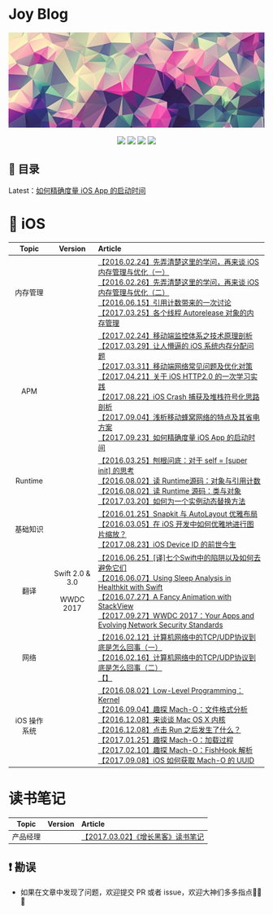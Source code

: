 # Joy Blog
<p align='center'>
<img src='images/background-cover_.png'>
</p>
<p align='center'>
<a href="https://weibo.com/5419850564/profile?rightmod=1&wvr=6&mod=personinfo"><img src="https://img.shields.io/badge/weibo-@Joy-f974ce.svg?style=flat&colorA=f4292e"></a>
<a href="https://juejin.im/user/5656f11760b28da566412f03"><img src="https://img.shields.io/badge/掘金-@Joy_xx-fd6f32.svg?style=flat&colorA=1970fe"></a>
<a href="http://www.jianshu.com/u/9c51a213b02e"><img src="https://img.shields.io/badge/简书-@Joy-b561fe.svg?style=flat&colorA=ed6f59"></a>
<img src="https://img.shields.io/badge/PR-welcome%20!-brightgreen.svg?colorA=a0cd34">
</p>

## 📖 目录

Latest：[如何精确度量 iOS App 的启动时间](http://www.jianshu.com/p/c14987eee107) 


# 📱 iOS

| Topic | Version | Article |
|:-------:|:-------:|:------|
|内存管理|| [【2016.02.24】先弄清楚这里的学问，再来谈 iOS 内存管理与优化（一）](http://www.jianshu.com/p/deab6550553a)<br>[【2016.02.26】先弄清楚这里的学问，再来谈 iOS 内存管理与优化（二）](http://www.jianshu.com/p/f95b9bfda4a0)<br>[【2016.06.15】引用计数带来的一次讨论](https://www.jianshu.com/p/e3690f3e4675)<br>[【2017.03.25】各个线程 Autorelease 对象的内存管理](https://www.jianshu.com/p/f87f40592023)|
|APM||[【2017.02.24】移动端监控体系之技术原理剖析](http://www.jianshu.com/p/8123fc17fe0e)<br>[【2017.03.29】让人懵逼的 iOS 系统内存分配问题](http://www.jianshu.com/p/fcbb9a472633)<br>[【2017.03.31】移动端网络常见问题及优化对策](http://www.jianshu.com/p/f28dd995d2dc)<br>[【2017.04.21】关于 iOS HTTP2.0 的一次学习实践](http://www.jianshu.com/p/2e7200bd5b79)<br>[【2017.08.22】iOS Crash 捕获及堆栈符号化思路剖析](http://www.jianshu.com/p/29051908c74b)<br>[【2017.09.04】浅析移动蜂窝网络的特点及其省电方案](http://www.jianshu.com/p/6164c4e7e0d0)<br>[【2017.09.23】如何精确度量 iOS App 的启动时间](http://www.jianshu.com/p/c14987eee107)|
|Runtime||[【2016.03.25】刨根问底：对于 self = [super init] 的思考](https://www.jianshu.com/p/9b36e1b636d8)<br>[【2016.08.02】读 Runtime源码：对象与引用计数](https://www.jianshu.com/p/49d483bbfb44)<br>[【2016.08.02】读 Runtime 源码：类与对象](https://www.jianshu.com/p/aae1ea159d82)<br>[【2017.03.20】如何为一个实例动态替换方法](https://www.jianshu.com/p/fde1e01aec5c)|
|基础知识||[【2016.01.25】Snapkit 与 AutoLayout 优雅布局](https://www.jianshu.com/p/3429ac5a4e4d)<br>[【2016.03.05】在 iOS 开发中如何优雅地进行图片缩放？](https://www.jianshu.com/p/af2d471f7b9c)<br>[【2017.08.23】iOS Device ID 的前世今生](https://www.jianshu.com/p/c3c837ee80ff)|
|翻译|Swift 2.0 & 3.0 <br><br> WWDC 2017|[【2016.06.25】[译]七个Swift中的陷阱以及如何去避免它们]()<br>[【2016.06.07】Using Sleep Analysis in Healthkit with Swift]()<br>[【2016.07.27】A Fancy Animation with StackView](https://www.jianshu.com/p/e6943f4ac1e2)<br>[【2017.09.27】WWDC 2017：Your Apps and Evolving Network Security Standards](https://www.jianshu.com/p/dbb82564ac19)|
|网络||[【2016.02.12】计算机网络中的TCP/UDP协议到底是怎么回事（一）](https://www.jianshu.com/p/8be9b3204864)<br>[【2016.02.16】计算机网络中的TCP/UDP协议到底是怎么回事（二）](https://www.jianshu.com/p/eab86c0d1612)<br>[【】]()|
|iOS 操作系统||[【2016.08.02】Low-Level Programming：Kernel](https://www.jianshu.com/p/5304a95c4eaf)<br>[【2016.09.04】趣探 Mach-O：文件格式分析](https://www.jianshu.com/p/54d842db3f69)<br>[【2016.12.08】来谈谈 Mac OS X 内核](https://www.jianshu.com/p/f0f50d471312)<br>[【2016.12.08】点击 Run 之后发生了什么？](https://www.jianshu.com/p/d5cf01424e92)<br>[【2017.01.25】趣探 Mach-O：加载过程](https://www.jianshu.com/p/8498cec10a41)<br>[【2017.02.10】趣探 Mach-O：FishHook 解析](https://www.jianshu.com/p/9e1f4d771e35)<br>[【2017.09.08】iOS 如何获取 Mach-O 的 UUID](https://www.jianshu.com/p/9201d5e34eb6)|


# 读书笔记

| Topic | Version | Article |
|:-------:|:-------:|:------|
|产品经理||[【2017.03.02】《增长黑客》读书笔记](https://www.jianshu.com/p/8742ad64c3b5)|

## ❗️ 勘误

+ 如果在文章中发现了问题，欢迎提交 PR 或者 issue，欢迎大神们多多指点🙏🙏🙏